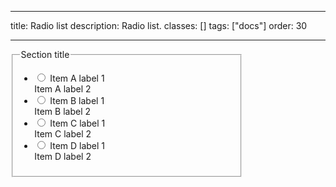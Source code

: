 <!--
 *              © 2025 Visa
 *
 * Licensed under the Apache License, Version 2.0 (the "License");
 * you may not use this file except in compliance with the License.
 * You may obtain a copy of the License at
 *
 *         http://www.apache.org/licenses/LICENSE-2.0
 *
 * Unless required by applicable law or agreed to in writing, software
 * distributed under the License is distributed on an "AS IS" BASIS,
 * WITHOUT WARRANTIES OR CONDITIONS OF ANY KIND, either express or implied.
 * See the License for the specific language governing permissions and
 * limitations under the License.
 *
 -->

---

title: Radio list
description: Radio list.
classes: []
tags: ["docs"]
order: 30

---

<fieldset aria-labelledby="radio-list-title" style="max-inline-size: 343px;">
    <legend id="radio-list-title" class="v-typography-label v-mb-6">Section title</legend>
    <ul class="v-content-card v-p-4 v-flex v-flex-col v-gap-4 v-m-0" style="--v-content-card-border: 0px;  --v-content-card-border-radius: 8px;">
        <li class="v-surface v-p-0">
            <label class="v-label v-typography-label-large v-action v-action-secondary v-px-8 v-py-6 v-flex v-align-items-center v-justify-content-between" style="border: unset; min-block-size: 64px; inline-size: 100%" for="radio-panel-3">
                <div class="v-flex v-align-items-center v-gap-8">
                    <input class="v-radio v-flex-shrink-0" id="radio-panel-3" name="radio-panel" type="radio" style="--v-radio-glow-offset: 0"/>
                    Item A label 1
                </div>
                <span>Item A label 2</span>
            </label>
        </li>
        <li class="v-surface v-p-0">
            <label class="v-label v-typography-label-large v-action v-action-secondary v-px-8 v-py-6 v-flex v-align-items-center v-justify-content-between" style="border: unset; min-block-size: 64px; inline-size: 100%" for="radio-panel-4">
                <div class="v-flex v-align-items-center v-gap-8">
                    <input class="v-radio v-flex-shrink-0" id="radio-panel-4" name="radio-panel" type="radio" style="--v-radio-glow-offset: 0"/>
                    Item B label 1
                </div>
                <span>Item B label 2</span>
            </label>
        </li>
        <li class="v-surface v-p-0">
            <label class="v-label v-typography-label-large v-action v-action-secondary v-px-8 v-py-6 v-flex v-align-items-center v-justify-content-between" style="border: unset; min-block-size: 64px; inline-size: 100%" for="radio-panel-5">
                <div class="v-flex v-align-items-center v-gap-8">
                    <input class="v-radio v-flex-shrink-0" id="radio-panel-5" name="radio-panel" type="radio" style="--v-radio-glow-offset: 0"/>
                    Item C label 1
                </div>
                <span>Item C label 2</span>
            </label>
        </li>
        <li class="v-surface v-p-0">
            <label class="v-label v-typography-label-large v-action v-action-secondary v-px-8 v-py-6 v-flex v-align-items-center v-justify-content-between" style="border: unset; min-block-size: 64px; inline-size: 100%" for="radio-panel-6">
                <div class="v-flex v-align-items-center v-gap-8">
                    <input class="v-radio v-flex-shrink-0" id="radio-panel-6" name="radio-panel" type="radio" style="--v-radio-glow-offset: 0"/>
                    Item D label 1
                </div>
                <span>Item D label 2</span>
            </label>
        </li>
    </ul>
</fieldset>
